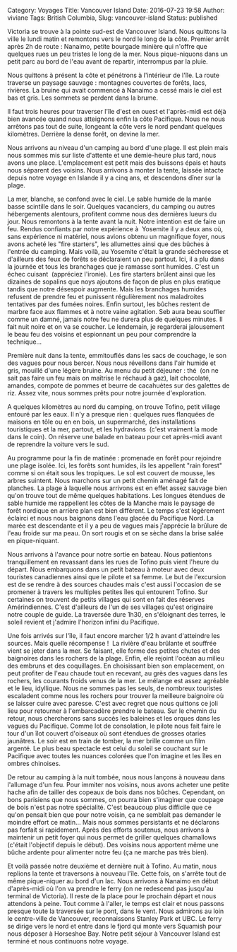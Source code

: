 Category: Voyages
Title: Vancouver Island
Date: 2016-07-23 19:58
Author: viviane
Tags: British Columbia,
Slug: vancouver-island
Status: published

Victoria se trouve à la pointe sud-est de Vancouver Island. Nous quittons la ville le lundi matin et remontons vers le nord le long de la côte. Premier arrêt après 2h de route : Nanaimo, petite bourgade minière qui n'offre que quelques rues un peu tristes le long de la mer. Nous pique-niquons dans un petit parc au bord de l'eau avant de repartir, interrompus par la pluie.

Nous quittons à présent la côte et pénétrons à l'intérieur de l'île. La route traverse un paysage sauvage : montagnes couvertes de forêts, lacs, rivières. La bruine qui avait commencé à Nanaimo a cessé mais le ciel est bas et gris. Les sommets se perdent dans la brume.

Il faut trois heures pour traverser l'île d'est en ouest et l'après-midi est déjà bien avancée quand nous atteignons enfin la côte Pacifique. Nous ne nous arrêtons pas tout de suite, longeant la côte vers le nord pendant quelques kilomètres. Derrière la dense forêt, on devine la mer.

Nous arrivons au niveau d'un camping au bord d'une plage. Il est plein mais nous sommes mis sur liste d'attente et une demie-heure plus tard, nous avons une place. L'emplacement est petit mais des buissons épais et hauts nous séparent des voisins. Nous arrivons à monter la tente, laissée intacte depuis notre voyage en Islande il y a cinq ans, et descendons dîner sur la plage.

La mer, blanche, se confond avec le ciel. Le sable humide de la marée basse scintille dans le soir. Quelques vacanciers, du camping ou autres hébergements alentours, profitent comme nous des dernières lueurs du jour. Nous remontons à la tente avant la nuit. Notre intention est de faire un feu. Rendus confiants par notre expérience à  Yosemite il y a deux ans où, sans expérience ni matériel, nous avions obtenu un magnifique foyer, nous avons acheté les "fire starters", les allumettes ainsi que des bûches à l'entrée du camping. Mais voilà, au Yosemite c'était la grande sécheresse et d'ailleurs des feux de forêts se déclaraient un peu partout. Ici, il a plu dans la journée et tous les branchages que je ramasse sont humides. C'est un échec cuisant  (appréciez l'ironie). Les fire starters brûlent ainsi que les dizaines de sopalins que noys ajoutons de façon de plus en plus eratique tandis que notre désespoir augmente. Mais les branchages humides refusent de prendre feu et punissent régulièrement nos maladroites tentatives par des fumées noires. Enfin surtout, les bûches restent de marbre face aux flammes et à notre vaine agitation. Seb aura beau souffler comme un damné, jamais notre feu ne durera plus de quelques minutes. Il fait nuit noire et on va se coucher. Le lendemain, je regarderai jalousement le beau feu des voisins et espionnant un peu pour comprendre la technique...

Première nuit dans la tente, emmitouflés dans les sacs de couchage, le son des vagues pour nous bercer. Nous nous réveillons dans l'air humide et gris, mouillé d'une légère bruine. Au menu du petit déjeuner : thé  (on ne sait pas faire un feu mais on maîtrise le réchaud à gaz), lait chocolaté, amandes, compote de pommes et beurre de cacahuètes sur des galettes de riz. Assez vite, nous sommes prêts pour notre journée d'exploration.

A quelques kilomètres au nord du camping, on trouve Tofino, petit village entouré par les eaux. Il n'y a presque rien : quelques rues flanquées de maisons en tôle ou en en bois, un supermarché, des installations touristiques et la mer, partout, et les hydravions  (c'est vraiment la mode dans le coin). On réserve une balade en bateau pour cet après-midi avant de reprendre la voiture vers le sud.

Au programme pour la fin de matinée : promenade en forêt pour rejoindre une plage isolée. Ici, les forêts sont humides, ils les appellent "rain forest" comme si on était sous les tropiques. Le sol est couvert de mousse, les arbres suintent. Nous marchons sur un petit chemin aménagé fait de planches. La plage à laquelle nous arrivons est en effet assez sauvage bien qu'on trouve tout de même quelques habitations. Les longues étendues de sable humide me rappellent les côtes de la Manche mais le paysage de forêt nordique en arrière plan est bien différent. Le temps s'est légèrement éclairci et nous nous baignons dans l'eau glacée du Pacifique Nord. La marée est descendante et il y a peu de vagues mais j'apprécie la brûlure de l'eau froide sur ma peau. On sort rougis et on se sèche dans la brise salée en pique-niquant.

Nous arrivons à l'avance pour notre sortie en bateau. Nous patientons tranquillement en revassant dans les rues de Tofino puis vient l'heure du départ. Nous embarquons dans un petit bateau à moteur avec deux touristes canadiennes ainsi que le pilote et sa femme. Le but de l'excursion est de se rendre à des sources chaudes mais c'est aussi l'occasion de se promener à travers les multiples petites îles qui entourent Tofino. Sur certaines on trouvent de petits villages qui sont en fait des réserves Amérindiennes. C'est d'ailleurs de l'un de ses villages qu'est originaire notre couple de guide. La traversée dure 1h30, en s'éloignant des terres, le soleil revient et j'admire l'horizon infini du Pacifique.

Une fois arrivés sur l'île, il faut encore marcher 1/2 h avant d'atteindre les sources. Mais quelle récompense !  La rivière d'eau brûlante et souffrée vient se jeter dans la mer. Se faisant, elle forme des petites chutes et des baignoires dans les rochers de la plage. Enfin, elle rejoint l'océan au milieu des embruns et des coquillages. En choisissant bien son emplacement, on peut profiter de l'eau chaude tout en recevant, au grès des vagues dans les rochers, les courants froids venus de la mer. Le mélange est assez agréable et le lieu, idyllique. Nous ne sommes pas les seuls, de nombreux touristes escaladent comme nous les rochers pour trouver la meilleure baignoire où se laisser cuire avec paresse. C'est avec regret que nous quittons ce joli lieu pour retourner à l'embarcadère prendre le bateau. Sur le chemin du retour, nous chercherons sans succès les baleines et les orques dans les vagues du Pacifique. Comme lot de consolation, le pilote nous fait faire le tour d'un îlot couvert d'oiseaux où sont étendues de grosses otaries jaunâtres. Le soir est en train de tomber, la mer brille comme un film argenté. Le plus beau spectacle est celui du soleil se couchant sur le Pacifique avec toutes les nuances colorées que l'on imagine et les îles en ombres chinoises.

De retour au camping à la nuit tombée, nous nous lançons à nouveau dans l'allumage d'un feu. Pour immiter nos voisins, nous avons acheter une petite hache afin de tailler des copeaux de bois dans nos bûches. Cependant, on bons parisiens que nous sommes, on pourra bien s'imaginer que coupage de bois n'est pas notre spécialité. C'est beaucoup plus difficile que ce qu'on pensait bien que pour notre voisin, ça ne semblait pas demander le moindre effort ce matin... Mais nous sommes persistants et ne déclarons pas forfait si rapidement. Après des efforts soutenus, nous arrivons à maintenir un petit foyer qui nous permet de griller quelques chamallows (c'était l'objectif depuis le début). Des voisins nous apportent même une bûche ardente pour alimenter notre feu (ça ne marche pas très bien).

Et voilà passée notre deuxième et dernière nuit à Tofino. Au matin, nous replions la tente et traversons à nouveau l'île. Cette fois, on s'arrête tout de même pique-niquer au bord d'un lac. Nous arrivons à Nanaimo en début d'après-midi où l'on va prendre le ferry (on ne redescend pas jusqu'au terminal de Victoria). Il reste de la place pour le prochain départ et nous attendons à peine. Tout comme à l'aller, le temps est clair et nous passons presque toute la traversée sur le pont, dans le vent. Nous admirons au loin le centre-ville de Vancouver, reconnaissons Stanley Park et UBC. Le ferry se dirige vers le nord et entre dans le fjord qui monte vers Squamish pour nous déposer à Horseshoe Bay. Notre petit séjour à Vancouver Island est terminé et nous continuons notre voyage.
